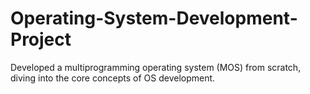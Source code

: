 # Operating-System-Development-Project
Developed a multiprogramming operating system (MOS) from scratch, diving into the core concepts of OS development.
